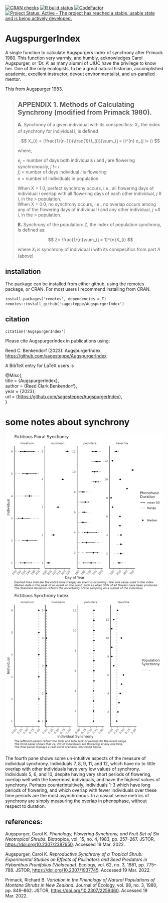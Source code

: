 <!-- README.md is generated from README.Rmd. Please edit that file -->

[![CRAN
checks](https://badges.cranchecks.info/summary/badger.svg)](https://cran.r-project.org/web/checks/check_results_badger.html)
[![R build
status](https://github.com/sagesteppe/AugspurgerIndex/workflows/R-CMD-check/badge.svg)](https://github.com/sagesteppe/AugspurgerIndex/actions)
[![CodeFactor](https://www.codefactor.io/repository/github/sagesteppe/AugspurgerIndex/badge)](https://www.codefactor.io/repository/github/sagesteppe/AugspurgerIndex)
[![Project Status: Active - The project has reached a stable, usable
state and is being actively
developed.](https://www.repostatus.org/badges/latest/active.svg)](https://www.repostatus.org/#active)

# AugspurgerIndex

A single function to calculate Augspurgers index of synchrony after
Primack 1980. This function very warmly, and humbly, acknowledges Carol
Augspurger, or ‘Dr. A’ as many alumni of UIUC have the privilege to know
her. One of the only ecologists, to be a great natural historian,
accomplished academic, excellent instructor, devout environmentalist,
and un-paralled mentor.

This from Augspurger 1983.

> ## APPENDIX 1. Methods of Calculating Synchrony (modified from Primack 1980).
>
> **A.** Synchrony of a given individual with its conspecifics: $X_{i}$,
> the index of synchrony for individual i, is defined
>
> $$
> X_{i} = (\frac{1}{n-1})(\frac{1}{f_{i}})\sum_{j = i}^{n} e_{j != i}
> $$
>
> where,
>
> $e_{j}$ = number of days both individuals *i* and *j* are flowering
> synchronously, *j* != *i*  
> $f_{i}$ = number of days individual *i* is flowering  
> $n$ = number of individuals in population
>
> When X = 1.0, perfect synchrony occurs, i.e., all flowering days of
> individual *i* overlap with all flowering days of each other
> individual, *j \# i*, in the \> population.  
> When X = 0.0, no synchrony occurs, i.e., no overlap occurs among any
> of the flowering days of individual *i* and any other individual, *j
> =# i*, in the \> population.
>
> **B.** Synchrony of the population: $Z$, the index of population
> synchrony, is defined as:
>
> $$
> Z= \frac{1}{n}\sum_{j = 1}^{n}X_{i}
> $$
>
> where $X_{i}$ is synchrony of individual *i* with its conspecifics
> from part A (above)

## installation

The package can be installed from either github, using the remotes
package, or CRAN. For most users I recommend installing from CRAN.

    install.packages('remotes', dependencies = T)  
    remotes::install_github('sagesteppe/AugspurgerIndex')  

## citation

    citation('AugspurgerIndex')

Please cite AugspurgerIndex in publications using:

Reed C. Benkendorf (2023). AugspurgerIndex,  
<https://github.com/sagesteppe/AugspurgerIndex>

A BibTeX entry for LaTeX users is

@Misc{,  
title = {AugspurgerIndex},  
author = {Reed Clark Benkendorf},  
year = {2023},  
url = {<https://github.com/sagesteppe/AugspurgerIndex>},  
}

# some notes about synchrony

![Example event dates of an event](./man/figures/AugsPanel.png)
![Example synchrony values](./man/figures/IndexPanel.png)

The fourth pane shows some un-intuitive aspects of the measure of
individual synchrony. Individuals 7, 8, 9, 11, and 12, which have no to
little overlap with other individuals have very low values of synchrony.
Individuals 5, 6, and 10, despite having very short periods of
flowering, overlap well with the lowermost individuals, and have the
highest values of synchrony. Perhaps counterintuitively, individuals 1-3
which have long periods of flowering, and which overlap with fewer
individuals over these time periods are the most asynchronous. In a
casual sense metrics of synchrony are simply measuring the overlap in
phenophase, without respect to duration.

## references:

Augspurger, Carol K. *Phenology, Flowering Synchrony, and Fruit Set of
Six Neotropical Shrubs.* Biotropica, vol. 15, no. 4, 1983, pp. 257–267.
JSTOR, <https://doi.org/10.2307/2387650>. Accessed 19 Mar. 2022.

Augspurger, Carol K. *Reproductive Synchrony of a Tropical Shrub:
Experimental Studies on Effects of Pollinators and Seed Predators in
Hybanthus Prunifolius (Violaceae).* Ecology, vol. 62, no. 3, 1981,
pp. 775–788. JSTOR, <https://doi.org/10.2307/1937745>. Accessed 19
Mar. 2022.

Primack, Richard B. *Variation in the Phenology of Natural Populations
of Montane Shrubs in New Zealand.* Journal of Ecology, vol. 68, no. 3,
1980, pp. 849–862. JSTOR, <https://doi.org/10.2307/2259460>. Accessed 19
Mar. 2022.
